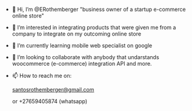 - 👋 Hi, I’m @ERothemberger "business owner of a startup e-commerce online store"
- 👀 I’m interested in integrating products that were given me from a company to integrate on my outcoming online store
- 🌱 I’m currently learning mobile web specialist on google
- 💞️ I’m looking to collaborate with anybody that undarstands woocommerce (e-commerce) integration API and more. 
- 📫 How to reach me on:

     santosrothemberger@gmail.com
    
     or +27659405874 (whatsapp)

<!---
ERothemberger/ERothemberger is a ✨ special ✨ repository because its `README.md` (this file) appears on your GitHub profile.
You can click the Preview link to take a look at your changes.
--->
